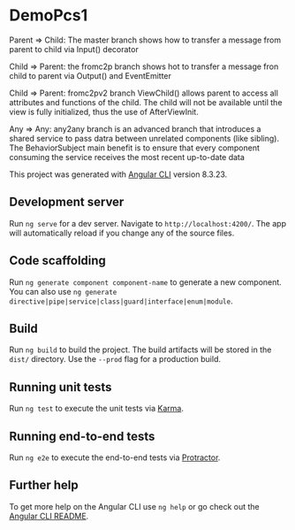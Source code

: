 # DemoPcs1
Parent => Child: The master branch shows how to transfer a message from parent to child via Input() decorator

Child => Parent: the fromc2p branch shows hot to transfer a message fron child to parent via Output() and EventEmitter

Child => Parent: fromc2pv2 branch ViewChild() allows parent to access all attributes and functions of the child. The child will not be available until the view is fully initialized, thus the use of AfterViewInit.

Any => Any: any2any branch is an advanced branch that introduces a shared service to pass datra between unrelated components (like sibling). The BehaviorSubject main benefit is to ensure that every component consuming the service receives the most recent up-to-date data

This project was generated with [Angular CLI](https://github.com/angular/angular-cli) version 8.3.23.

## Development server

Run `ng serve` for a dev server. Navigate to `http://localhost:4200/`. The app will automatically reload if you change any of the source files.

## Code scaffolding

Run `ng generate component component-name` to generate a new component. You can also use `ng generate directive|pipe|service|class|guard|interface|enum|module`.

## Build

Run `ng build` to build the project. The build artifacts will be stored in the `dist/` directory. Use the `--prod` flag for a production build.

## Running unit tests

Run `ng test` to execute the unit tests via [Karma](https://karma-runner.github.io).

## Running end-to-end tests

Run `ng e2e` to execute the end-to-end tests via [Protractor](http://www.protractortest.org/).

## Further help

To get more help on the Angular CLI use `ng help` or go check out the [Angular CLI README](https://github.com/angular/angular-cli/blob/master/README.md).
